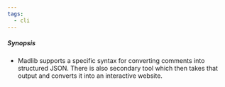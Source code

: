 ```yaml
---
tags:
  - cli
---
```

##### Synopsis
- Madlib supports a specific syntax for converting comments into structured JSON. There is also secondary tool which then takes that output and converts it into an interactive website.

